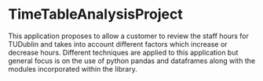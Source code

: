 # TimeTableAnalysisProject

This application proposes to allow a customer to review the staff hours for TUDublin and takes into account different factors which increase or decrease hours. Different techniques are applied to this application but general focus is on the use of python pandas and dataframes along with the modules incorporated within the library.
